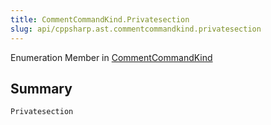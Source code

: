 ```yaml
---
title: CommentCommandKind.Privatesection
slug: api/cppsharp.ast.commentcommandkind.privatesection
---
```

Enumeration Member in [CommentCommandKind](/api/cppsharp/ast/commentcommandkind)

## Summary



```csharp
Privatesection
```

